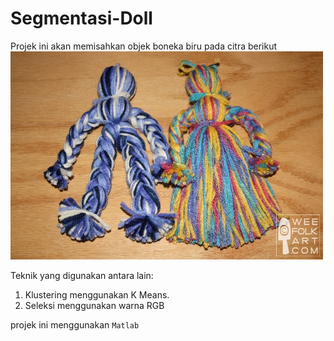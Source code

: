 # Segmentasi-Doll

Projek ini akan memisahkan objek boneka biru pada citra berikut
![doll](https://raw.githubusercontent.com/RKPutra/Segmentasi-Doll/master/doll.jpg)

Teknik yang digunakan antara lain:
1. Klustering menggunakan K Means.
2. Seleksi menggunakan warna RGB

projek ini menggunakan ```Matlab```
